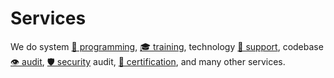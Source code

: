 # Services

We do system [📐 programming](services/programming.md),
[🎓 training](services/training.md),
technology [💬 support](services/support.md),
codebase [👁️ audit](services/audit.md),
[🛡️ security](services/security.md) audit,
[📃 certification](services/certification.md), and many other services.
